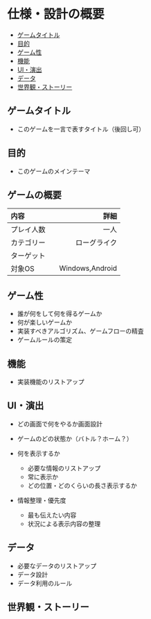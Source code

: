 # 仕様・設計の概要

* [ゲームタイトル](##ゲームタイトル)
* [目的](##目的)
* [ゲーム性](##ゲーム性)
* [機能](##機能)
* [UI・演出](##UI・演出)
* [データ](##データ)
* [世界観・ストーリー](##世界観・ストーリー)

## ゲームタイトル

* このゲームを一言で表すタイトル（後回し可）

## 目的

* このゲームのメインテーマ

## ゲームの概要

|内容    |詳細           |
|:----------|-------------:|
|プレイ人数　|           一人|
|カテゴリー　|　  ローグライク|
|ターゲット  |        |
|対象OS     | Windows,Android|

## ゲーム性

* 誰が何をして何を得るゲームか
* 何が楽しいゲームか
* 実装すべきアルゴリズム、ゲームフローの精査
* ゲームルールの策定

## 機能

* 実装機能のリストアップ

## UI・演出

* どの画面で何をやるか画面設計

* ゲームのどの状態か（バトル？ホーム？）
* 何を表示するか
  * 必要な情報のリストアップ
  * 常に表示か
  * どの位置・どのくらいの長さ表示するか
* 情報整理・優先度
  * 最も伝えたい内容
  * 状況による表示内容の整理

## データ

* 必要なデータのリストアップ
* データ設計
* データ利用のルール

## 世界観・ストーリー
